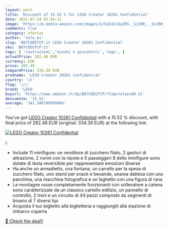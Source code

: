 ```yaml
---
layout: post
title: 'Discount of 15.52 % for LEGO Creator 10261 Confidential'
date: 2021-07-24 03:54:11
image: 'https://m.media-amazon.com/images/I/61b1CsUyZRS._SL500_._SL400_.jpg'
comments: true
category: ofertas
author: 'tole.es'
slug: 'B07C8DSTCP-it LEGO Creator 10261 Confidential'
sku: 'B07C8DSTCP-it'
tags: [ 'Costruzioni','Giochi e giocattoli','lego', ]
actualPrice: 282.48 EUR
currency: EUR
price: 282.48
comparePrice: 334.39 EUR
prodname: 'LEGO Creator 10261 Confidential'
country: 'it'
flag: '🇮🇹'
brand: 'LEGO'
buyurl: 'https://www.amazon.it/dp/B07C8DSTCP/?tag=tolees00-21'
descuento: '15.52'
average: '341.506799999996'
---
```


You've got [LEGO Creator 10261 Confidential](https://www.amazon.it/dp/B07C8DSTCP/?tag=tolees00-21) with a  15.52 % discount, with final price of 282.48 EUR (original: 334.39 EUR) at the following link:

[![LEGO Creator 10261 Confidential](https://m.media-amazon.com/images/I/61b1CsUyZRS._SL500_._SL400_.jpg)](https://www.amazon.it/dp/B07C8DSTCP/?tag=tolees00-21)

ℹ️:

- Include 11 minifigure: un venditore di zucchero filato, 2 gestori di attrazione, 2 nonni con la nipote e 5 passeggeri 8 delle minifigure sono dotate di testa reversibile per rappresentare emozioni diverse
- Ha anche un armadietto, una fontana, un carrello per la spesa di zucchero filato, uno stand per snack e bevande, unarea dattesa con una panchina, una macchina fotografica e un laghetto con una figura di rana
- Le montagne russe completamente funzionanti con sollevatore a catena sono caratterizzate da un classico cartello edilizio, un pannello di controllo, 2 treni e un circuito di 44 pezzi composto da segmenti di binario di 7 diversi tipi
- Acquista il tuo biglietto alla biglietteria e raggiungiti alla stazione di imbarco coperta

[🛒 Check the deal!!](https://www.amazon.it/dp/B07C8DSTCP/?tag=tolees00-21)

